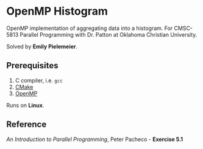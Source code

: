 # OpenMP Histogram
OpenMP implementation of aggregating data into a histogram. For CMSC-5813 Parallel Programming with Dr. Patton at Oklahoma Christian University.

Solved by **Emily Pielemeier**.

## Prerequisites
1. C compiler, i.e. `gcc`
2. [CMake](https://cmake.org/download/)
3. [OpenMP](http://www.openmp.org/resources/openmp-compilers-2/)

Runs on **Linux**. 

## Reference
_An Introduction to Parallel Programming_, Peter Pacheco - **Exercise 5.1**
